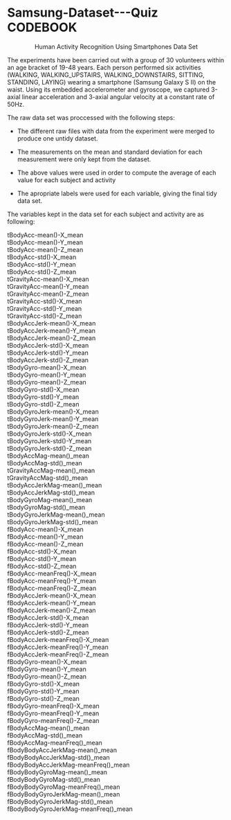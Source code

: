 # Samsung-Dataset---Quiz CODEBOOK

<p style="text-align: center;">Human Activity Recognition Using Smartphones Data Set</p>

The experiments have been carried out with a group of 30 volunteers within an age bracket of 19-48 years. Each person performed six activities (WALKING, WALKING_UPSTAIRS, WALKING_DOWNSTAIRS, SITTING, STANDING, LAYING) wearing a smartphone (Samsung Galaxy S II) on the waist. Using its embedded accelerometer and gyroscope, we captured 3-axial linear acceleration and 3-axial angular velocity at a constant rate of 50Hz. 

The raw data set was proccessed with the following steps:

*  The different raw files with data from the experiment were merged to produce one untidy dataset.

*  The measurements on the mean and standard deviation for each measurement were only kept from the dataset.

*  The above values were used in order to compute the average of each value for each subject and activity

*  The apropriate labels were used for each variable, giving the final tidy data set.

The variables kept in the data set for each subject and activity are as following:

                      
 tBodyAcc-mean()-X_mean  
 tBodyAcc-mean()-Y_mean  
 tBodyAcc-mean()-Z_mean  
 tBodyAcc-std()-X_mean  
 tBodyAcc-std()-Y_mean  
 tBodyAcc-std()-Z_mean  
 tGravityAcc-mean()-X_mean  
 tGravityAcc-mean()-Y_mean  
 tGravityAcc-mean()-Z_mean  
 tGravityAcc-std()-X_mean  
 tGravityAcc-std()-Y_mean  
 tGravityAcc-std()-Z_mean  
 tBodyAccJerk-mean()-X_mean  
 tBodyAccJerk-mean()-Y_mean  
 tBodyAccJerk-mean()-Z_mean  
 tBodyAccJerk-std()-X_mean  
 tBodyAccJerk-std()-Y_mean  
 tBodyAccJerk-std()-Z_mean  
 tBodyGyro-mean()-X_mean  
 tBodyGyro-mean()-Y_mean  
 tBodyGyro-mean()-Z_mean  
 tBodyGyro-std()-X_mean  
 tBodyGyro-std()-Y_mean  
 tBodyGyro-std()-Z_mean  
 tBodyGyroJerk-mean()-X_mean  
 tBodyGyroJerk-mean()-Y_mean  
 tBodyGyroJerk-mean()-Z_mean  
 tBodyGyroJerk-std()-X_mean  
 tBodyGyroJerk-std()-Y_mean  
 tBodyGyroJerk-std()-Z_mean  
 tBodyAccMag-mean()_mean  
 tBodyAccMag-std()_mean  
 tGravityAccMag-mean()_mean  
 tGravityAccMag-std()_mean  
 tBodyAccJerkMag-mean()_mean  
 tBodyAccJerkMag-std()_mean  
 tBodyGyroMag-mean()_mean  
 tBodyGyroMag-std()_mean  
 tBodyGyroJerkMag-mean()_mean  
 tBodyGyroJerkMag-std()_mean  
 fBodyAcc-mean()-X_mean  
 fBodyAcc-mean()-Y_mean  
 fBodyAcc-mean()-Z_mean  
 fBodyAcc-std()-X_mean  
 fBodyAcc-std()-Y_mean  
 fBodyAcc-std()-Z_mean  
 fBodyAcc-meanFreq()-X_mean  
 fBodyAcc-meanFreq()-Y_mean  
 fBodyAcc-meanFreq()-Z_mean  
 fBodyAccJerk-mean()-X_mean  
 fBodyAccJerk-mean()-Y_mean  
 fBodyAccJerk-mean()-Z_mean  
 fBodyAccJerk-std()-X_mean  
 fBodyAccJerk-std()-Y_mean  
 fBodyAccJerk-std()-Z_mean  
 fBodyAccJerk-meanFreq()-X_mean  
 fBodyAccJerk-meanFreq()-Y_mean  
 fBodyAccJerk-meanFreq()-Z_mean  
 fBodyGyro-mean()-X_mean  
 fBodyGyro-mean()-Y_mean  
 fBodyGyro-mean()-Z_mean  
 fBodyGyro-std()-X_mean  
 fBodyGyro-std()-Y_mean  
 fBodyGyro-std()-Z_mean  
 fBodyGyro-meanFreq()-X_mean  
 fBodyGyro-meanFreq()-Y_mean  
 fBodyGyro-meanFreq()-Z_mean  
 fBodyAccMag-mean()_mean  
 fBodyAccMag-std()_mean  
 fBodyAccMag-meanFreq()_mean  
 fBodyBodyAccJerkMag-mean()_mean  
 fBodyBodyAccJerkMag-std()_mean  
 fBodyBodyAccJerkMag-meanFreq()_mean  
 fBodyBodyGyroMag-mean()_mean  
 fBodyBodyGyroMag-std()_mean  
 fBodyBodyGyroMag-meanFreq()_mean  
 fBodyBodyGyroJerkMag-mean()_mean  
 fBodyBodyGyroJerkMag-std()_mean  
 fBodyBodyGyroJerkMag-meanFreq()_mean  